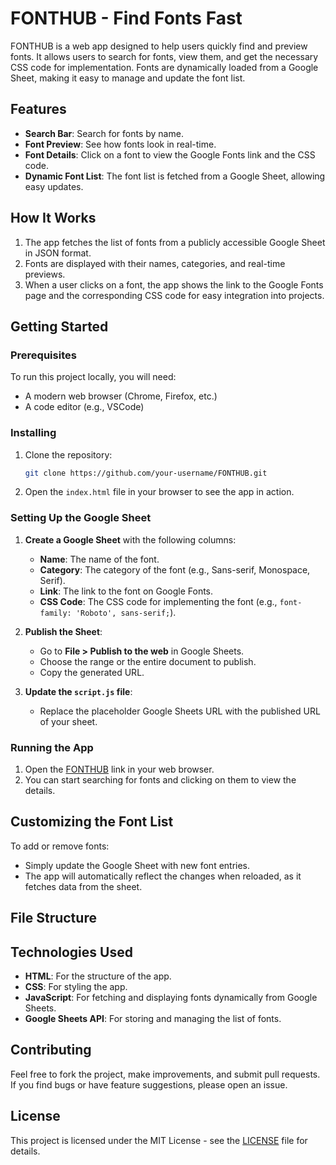 # FONTHUB - Find Fonts Fast

FONTHUB is a web app designed to help users quickly find and preview fonts. It allows users to search for fonts, view them, and get the necessary CSS code for implementation. Fonts are dynamically loaded from a Google Sheet, making it easy to manage and update the font list.

## Features

- **Search Bar**: Search for fonts by name.
- **Font Preview**: See how fonts look in real-time.
- **Font Details**: Click on a font to view the Google Fonts link and the CSS code.
- **Dynamic Font List**: The font list is fetched from a Google Sheet, allowing easy updates.

## How It Works

1. The app fetches the list of fonts from a publicly accessible Google Sheet in JSON format.
2. Fonts are displayed with their names, categories, and real-time previews.
3. When a user clicks on a font, the app shows the link to the Google Fonts page and the corresponding CSS code for easy integration into projects.

## Getting Started

### Prerequisites

To run this project locally, you will need:
- A modern web browser (Chrome, Firefox, etc.)
- A code editor (e.g., VSCode)

### Installing

1. Clone the repository:
    ```bash
    git clone https://github.com/your-username/FONTHUB.git
    ```
   
2. Open the `index.html` file in your browser to see the app in action.

### Setting Up the Google Sheet

1. **Create a Google Sheet** with the following columns:
    - **Name**: The name of the font.
    - **Category**: The category of the font (e.g., Sans-serif, Monospace, Serif).
    - **Link**: The link to the font on Google Fonts.
    - **CSS Code**: The CSS code for implementing the font (e.g., `font-family: 'Roboto', sans-serif;`).

2. **Publish the Sheet**:
   - Go to **File > Publish to the web** in Google Sheets.
   - Choose the range or the entire document to publish.
   - Copy the generated URL.

3. **Update the `script.js` file**:
   - Replace the placeholder Google Sheets URL with the published URL of your sheet.

### Running the App

1. Open the [FONTHUB](https://ovishkh.github.io/FONTHUB/) link in your web browser.
2. You can start searching for fonts and clicking on them to view the details.

## Customizing the Font List

To add or remove fonts:
- Simply update the Google Sheet with new font entries.
- The app will automatically reflect the changes when reloaded, as it fetches data from the sheet.

## File Structure



## Technologies Used

- **HTML**: For the structure of the app.
- **CSS**: For styling the app.
- **JavaScript**: For fetching and displaying fonts dynamically from Google Sheets.
- **Google Sheets API**: For storing and managing the list of fonts.

## Contributing

Feel free to fork the project, make improvements, and submit pull requests. If you find bugs or have feature suggestions, please open an issue.

## License

This project is licensed under the MIT License - see the [LICENSE](LICENSE) file for details.

